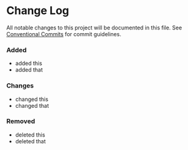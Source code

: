 # Change Log

All notable changes to this project will be documented in this file.
See [Conventional Commits](https://conventionalcommits.org) for commit guidelines.

### Added
- added this
- added that

### Changes

- changed this
- changed that

### Removed

- deleted this
- deleted that
